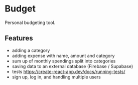 # Budget
Personal budgeting tool.


## Features


- adding a category
- adding expense with name, amount and category
- sum up of monthly spendings split into categories
- saving data to an external database (Firebase / Supabase)
- tests https://create-react-app.dev/docs/running-tests/
- sign up, log in, and handling multiple users
